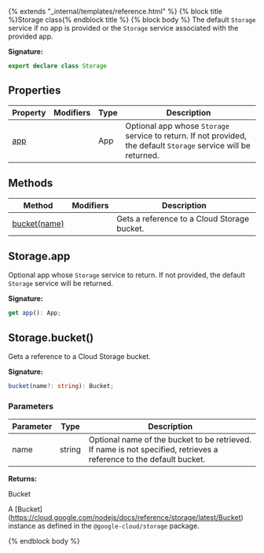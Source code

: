 {% extends "_internal/templates/reference.html" %}
{% block title %}Storage class{% endblock title %}
{% block body %}
The default `Storage` service if no app is provided or the `Storage` service associated with the provided app.

<b>Signature:</b>

```typescript
export declare class Storage 
```

## Properties

|  Property | Modifiers | Type | Description |
|  --- | --- | --- | --- |
|  [app](./firebase-admin.storage.storage.md#storageapp) |  | App | Optional app whose <code>Storage</code> service to return. If not provided, the default <code>Storage</code> service will be returned. |

## Methods

|  Method | Modifiers | Description |
|  --- | --- | --- |
|  [bucket(name)](./firebase-admin.storage.storage.md#storagebucket) |  | Gets a reference to a Cloud Storage bucket. |

## Storage.app

Optional app whose `Storage` service to return. If not provided, the default `Storage` service will be returned.

<b>Signature:</b>

```typescript
get app(): App;
```

## Storage.bucket()

Gets a reference to a Cloud Storage bucket.

<b>Signature:</b>

```typescript
bucket(name?: string): Bucket;
```

### Parameters

|  Parameter | Type | Description |
|  --- | --- | --- |
|  name | string | Optional name of the bucket to be retrieved. If name is not specified, retrieves a reference to the default bucket. |

<b>Returns:</b>

Bucket

A \[Bucket\](https://cloud.google.com/nodejs/docs/reference/storage/latest/Bucket) instance as defined in the `@google-cloud/storage` package.

{% endblock body %}
